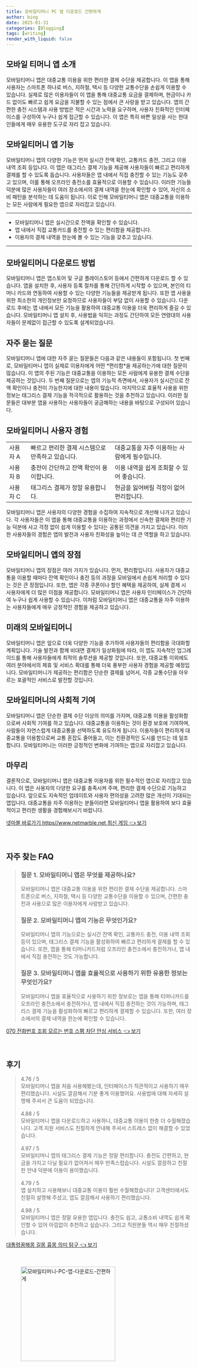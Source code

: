```yaml
---
title: 모바일티머니 PC 앱 다운로드 간편하게
author: bing
date: 2025-01-31
categories: [Blogging]
tags: [writing]
render_with_liquid: false
---
```



<h2 id='모바일 티머니 앱 소개'>모바일 티머니 앱 소개</h2>

<p>모바일티머니 앱은 대중교통 이용을 위한 편리한 결제 수단을 제공합니다. 이 앱을 통해 사용자는 스마트폰 하나로 버스, 지하철, 택시 등 다양한 교통수단을 손쉽게 이용할 수 있습니다. 실제로 많은 이용자들이 이 앱을 통해 대중교통 요금을 결제하며, 현금이나 카드 없이도 빠르고 쉽게 요금을 지불할 수 있는 점에서 큰 사랑을 받고 있습니다. 앱의 간편한 충전 시스템과 사용 방법은 적은 시간과 노력을 요구하며, 사용자 친화적인 인터페이스를 구성하여 누구나 쉽게 접근할 수 있습니다. 이 앱은 특히 바쁜 일상을 사는 현대인들에게 매우 유용한 도구로 자리 잡고 있습니다.</p>

<h2 id='모바일티머니 앱 기능'>모바일티머니 앱 기능</h2>

<p>모바일티머니 앱의 다양한 기능은 먼저 실시간 잔액 확인, 교통카드 충전, 그리고 이용 내역 조회 등입니다. 이 앱은 태그리스 결제 기능을 제공해 사용자들이 빠르고 편리하게 결제를 할 수 있도록 돕습니다. 사용자들은 앱 내에서 직접 충전할 수 있는 기능도 갖추고 있으며, 이를 통해 오프라인 충전소를 효율적으로 이용할 수 있습니다. 이러한 기능들 덕분에 많은 사용자들이 여러 장소에서의 결제 내역을 한눈에 확인할 수 있어, 자신의 소비 패턴을 분석하는 데 도움이 됩니다. 이로 인해 모바일티머니 앱은 대중교통을 이용하는 모든 사람에게 필요한 앱으로 자리잡고 있습니다.</p>

<hr />

<ul>
    <li>모바일티머니 앱은 실시간으로 잔액을 확인할 수 있습니다.</li>
    <li>앱 내에서 직접 교통카드를 충전할 수 있는 편리함을 제공합니다.</li>
    <li>이용자의 결제 내역을 한눈에 볼 수 있는 기능을 갖추고 있습니다.</li>
</ul>

<hr />

<h2 id='모바일티머니 다운로드 방법'>모바일티머니 다운로드 방법</h2>

<p>모바일티머니 앱은 앱스토어 및 구글 플레이스토어 등에서 간편하게 다운로드 할 수 있습니다. 앱을 설치한 후, 사용자 등록 절차를 통해 간단하게 시작할 수 있으며, 본인의 티머니 카드와 연동하여 사용할 수 있는 다양한 기능들을 제공받게 됩니다. 또한 앱 사용을 위한 최소한의 개인정보만 요청하므로 사용자들이 부담 없이 사용할 수 있습니다. 다운로드 후에는 앱 내에서 모든 기능을 활용하여 대중교통 이용을 더욱 편리하게 즐길 수 있습니다. 모바일티머니 앱 설치 후, 사용법을 익히는 과정도 간단하여 모든 연령대의 사용자들이 문제없이 접근할 수 있도록 설계되었습니다.</p>

<h2 id='자주 묻는 질문'>자주 묻는 질문</h2>

<p>모바일티머니 앱에 대한 자주 묻는 질문들은 다음과 같은 내용들이 포함됩니다. 첫 번째로, 모바일티머니 앱이 실제로 이용자에게 어떤 *편리함*을 제공하는가에 대한 질문이 많습니다. 이 앱의 주된 기능은 대중교통을 이용하는 모든 사람에게 유용한 결제 수단을 제공하는 것입니다. 두 번째 질문으로는 앱의 기능적 측면에서, 사용자가 실시간으로 잔액 확인이나 충전이 가능한지에 대한 내용이 많습니다. 마지막으로 효율적 사용을 위한 정보는 태그리스 결제 기능을 적극적으로 활용하는 것을 추천하고 있습니다. 이러한 질문들은 대부분 앱을 사용하는 사용자들이 궁금해하는 내용을 바탕으로 구성되어 있습니다.</p>

<h2 id='모바일티머니 사용자 경험'>모바일티머니 사용자 경험</h2>

<table>
    <tr>
        <td>사용자 A</td>
        <td>빠르고 편리한 결제 시스템으로 만족하고 있습니다.</td>
        <td>대중교통을 자주 이용하는 사람에게 필수입니다.</td>
    </tr>
    <tr>
        <td>사용자 B</td>
        <td>충전이 간단하고 잔액 확인이 용이합니다.</td>
        <td>이용 내역을 쉽게 조회할 수 있어 좋습니다.</td>
    </tr>
    <tr>
        <td>사용자 C</td>
        <td>태그리스 결제가 정말 유용합니다.</td>
        <td>현금을 잃어버릴 걱정이 없어 편리합니다.</td>
    </tr>
</table>

<p>모바일티머니 앱은 사용자의 다양한 경험을 수집하여 지속적으로 개선해 나가고 있습니다. 각 사용자들은 이 앱을 통해 대중교통을 이용하는 과정에서 신속한 결제와 편리한 기능 덕분에 사고 걱정 없이 쉽게 이용할 수 있다는 공통된 의견을 가지고 있습니다. 이러한 사용자들의 경험은 앱의 발전과 사용자 친화성을 높이는 데 큰 역할을 하고 있습니다.</p>

<h2 id='모바일티머니 앱의 장점'>모바일티머니 앱의 장점</h2>

<p>모바일티머니 앱의 장점은 여러 가지가 있습니다. 먼저, 편리함입니다. 사용자가 대중교통을 이용할 때마다 잔액 확인이나 충전 등의 과정을 모바일에서 손쉽게 처리할 수 있다는 것은 큰 장점입니다. 또한, 앱은 각종 쿠폰이나 할인 혜택을 제공하여, 실제 결제 시 사용자에게 더 많은 이점을 제공합니다. 모바일티머니 앱은 사용자 인터페이스가 간단하여 누구나 쉽게 사용할 수 있습니다. 이처럼 모바일티머니 앱은 대중교통을 자주 이용하는 사용자들에게 매우 긍정적인 경험을 제공하고 있습니다.</p>

<h2 id='미래의 모바일티머니'>미래의 모바일티머니</h2>

<p>모바일티머니 앱은 앞으로 더욱 다양한 기능을 추가하여 사용자들의 편리함을 극대화할 계획입니다. 기술 발전과 함께 비대면 결제가 일상화됨에 따라, 이 앱도 지속적인 업그레이드를 통해 사용자들에게 최적의 솔루션을 제공할 것입니다. 또한, 대중교통 이외에도 여러 분야에서의 제휴 및 서비스 확대를 통해 더욱 풍부한 사용자 경험을 제공할 예정입니다. 모바일티머니가 제공하는 편리함은 단순한 결제를 넘어서, 각종 교통수단을 아우르는 포괄적인 서비스로 발전할 것입니다.</p>

<h2 id='모바일티머니의 사회적 기여'>모바일티머니의 사회적 기여</h2>

<p>모바일티머니 앱은 단순한 결제 수단 이상의 의미를 가지며, 대중교통 이용을 활성화함으로써 사회적 기여를 하고 있습니다. 대중교통을 이용하는 것이 환경 보호에 기여하며, 사람들이 자연스럽게 대중교통을 선택하도록 유도하게 됩니다. 이용자들이 편리하게 대중교통을 이용함으로써 교통 혼잡도 줄어들고, 이는 친환경적인 도시를 만드는 데 일조합니다. 모바일티머니는 이러한 긍정적인 변화에 기여하는 앱으로 자리잡고 있습니다.</p>

<h2 id='마무리'>마무리</h2>

<p>결론적으로, 모바일티머니 앱은 대중교통 이용자를 위한 필수적인 앱으로 자리잡고 있습니다. 이 앱은 사용자의 다양한 요구를 충족시켜 주며, 편리한 결제 수단으로 기능하고 있습니다. 앞으로도 지속적인 업데이트와 사용자 편의성을 고려한 많은 개선이 기대되는 앱입니다. 대중교통을 자주 이용하는 분들이라면 모바일티머니 앱을 활용하여 보다 효율적이고 편리한 생활을 경험해보시기 바랍니다.</p>


<p><a class="click-button" title="넷마블 바로가기 https//www.netmarble.net 최신 게임" href="https://adkhouse.github.io/posts/%EB%84%B7%EB%A7%88%EB%B8%94-%EB%B0%94%EB%A1%9C%EA%B0%80%EA%B8%B0-httpswww.netmarble.net-%EC%B5%9C%EC%8B%A0-%EA%B2%8C%EC%9E%84/" rel="dofollow">넷마블 바로가기 https//www.netmarble.net 최신 게임 👈 보기</a></p><br>
<h2 id='자주_찾는_FAQ'>자주 찾는 FAQ</h2>
<div itemscope="" itemtype="https://schema.org/FAQPage">
<blockquote>
<div itemscope="" itemprop="mainEntity" itemtype="https://schema.org/Question">
<h3 itemprop="name">질문 1. 모바일티머니 앱은 무엇을 제공하나요?</h3>
<div itemscope="" itemprop="acceptedAnswer" itemtype="https://schema.org/Answer">
<span itemprop="text">
<p>모바일티머니 앱은 대중교통 이용을 위한 편리한 결제 수단을 제공합니다. 스마트폰으로 버스, 지하철, 택시 등 다양한 교통수단을 이용할 수 있으며, 간편한 충전과 사용으로 많은 이용자에게 사랑받고 있습니다.</p>
</span>
</div>
</div>

<div itemscope="" itemprop="mainEntity" itemtype="https://schema.org/Question">
<h3 itemprop="name">질문 2. 모바일티머니 앱의 기능은 무엇인가요?</h3>
<div itemscope="" itemprop="acceptedAnswer" itemtype="https://schema.org/Answer">
<span itemprop="text">
<p>모바일티머니 앱의 기능으로는 실시간 잔액 확인, 교통카드 충전, 이용 내역 조회 등이 있으며, 태그리스 결제 기능을 활성화하여 빠르고 편리하게 결제를 할 수 있습니다. 또한, 앱을 통해 티머니카드처럼 오프라인 충전소에서 충전하거나, 앱 내에서 직접 충전하는 것도 가능합니다.</p>
</span>
</div>
</div>

<div itemscope="" itemprop="mainEntity" itemtype="https://schema.org/Question">
<h3 itemprop="name">질문 3. 모바일티머니 앱을 효율적으로 사용하기 위한 유용한 정보는 무엇인가요?</h3>
<div itemscope="" itemprop="acceptedAnswer" itemtype="https://schema.org/Answer">
<span itemprop="text">
<p>모바일티머니 앱을 효율적으로 사용하기 위한 정보로는 앱을 통해 티머니카드를 오프라인 충전소에서 충전하거나, 앱 내에서 직접 충전하는 것이 가능하며, 태그리스 결제 기능을 활성화하여 빠르고 편리하게 결제할 수 있습니다. 또한, 여러 장소에서의 결제 내역을 한눈에 확인할 수 있습니다.</p>
</span>
</div>
</div>
</blockquote>
</div>
<p><a class="click-button" title="070 전화번호 조회 모르는 번호 스팸 차단 안심 서비스" href="https://adkhouse.github.io/posts/070-%EC%A0%84%ED%99%94%EB%B2%88%ED%98%B8-%EC%A1%B0%ED%9A%8C-%EB%AA%A8%EB%A5%B4%EB%8A%94-%EB%B2%88%ED%98%B8-%EC%8A%A4%ED%8C%B8-%EC%B0%A8%EB%8B%A8-%EC%95%88%EC%8B%AC-%EC%84%9C%EB%B9%84%EC%8A%A4/" rel="dofollow">070 전화번호 조회 모르는 번호 스팸 차단 안심 서비스 👈 보기</a></p><br>
<h2 id='후기'>후기</h2>
<div itemscope itemtype="https://schema.org/Product">
  <blockquote>
  <div itemprop="review" itemscope itemtype="https://schema.org/Review">
      <div itemprop="reviewRating" itemscope itemtype="https://schema.org/Rating"> <span itemprop="ratingValue">4.76</span> / <span itemprop="bestRating">5</span> </div>
      <span itemprop="reviewBody">모바일티머니 앱을 처음 사용해봤는데, 인터페이스가 직관적이고 사용하기 매우 편리했습니다. 시설도 깔끔해서 기분 좋게 이용했어요. 사용법에 대해 자세히 설명해 주셔서 큰 도움이 되었습니다.</span>
  </div>
  <br>
  <div itemprop="review" itemscope itemtype="https://schema.org/Review">
      <div itemprop="reviewRating" itemscope itemtype="https://schema.org/Rating"> <span itemprop="ratingValue">4.88</span> / <span itemprop="bestRating">5</span> </div>
      <span itemprop="reviewBody">모바일티머니 앱을 다운로드하고 사용하니, 대중교통 이용이 한층 더 수월해졌습니다. 고객 지원 서비스도 친절하게 안내해 주셔서 스트레스 없이 해결할 수 있었습니다.</span>
  </div>
  <br>
  <div itemprop="review" itemscope itemtype="https://schema.org/Review">
      <div itemprop="reviewRating" itemscope itemtype="https://schema.org/Rating"> <span itemprop="ratingValue">4.97</span> / <span itemprop="bestRating">5</span> </div>
      <span itemprop="reviewBody">모바일티머니 앱의 태그리스 결제 기능은 정말 편리합니다. 충전도 간편하고, 현금을 가지고 다닐 필요가 없어져서 매우 만족스럽습니다. 시설도 깔끔하고 친절한 안내 덕분에 이용이 용이했습니다.</span>
  </div>
  <br>
  <div itemprop="review" itemscope itemtype="https://schema.org/Review">
      <div itemprop="reviewRating" itemscope itemtype="https://schema.org/Rating"> <span itemprop="ratingValue">4.79</span> / <span itemprop="bestRating">5</span> </div>
      <span itemprop="reviewBody">앱 설치하고 사용해보니 대중교통 이용이 훨씬 수월해졌습니다! 고객센터에서도 친절히 설명해 주셨고, 앱도 깔끔해서 사용하기 편리했습니다.</span>
  </div>
  <br>
  <div itemprop="review" itemscope itemtype="https://schema.org/Review">
      <div itemprop="reviewRating" itemscope itemtype="https://schema.org/Rating"> <span itemprop="ratingValue">4.98</span> / <span itemprop="bestRating">5</span> </div>
      <span itemprop="reviewBody">모바일티머니 앱은 정말 유용한 앱입니다. 충전도 쉽고, 교통소비 내역도 쉽게 확인할 수 있어 아낌없이 추천하고 싶습니다. 그리고 직원분들 역시 매우 친절하셨습니다.</span>
  </div>
  </blockquote>
</div>
<p><a class="click-button" title="대통령꿈해몽 길몽 흉몽 의미 탐구" href="https://adkhouse.github.io/posts/%EB%8C%80%ED%86%B5%EB%A0%B9%EA%BF%88%ED%95%B4%EB%AA%BD-%EA%B8%B8%EB%AA%BD-%ED%9D%89%EB%AA%BD-%EC%9D%98%EB%AF%B8-%ED%83%90%EA%B5%AC/" rel="dofollow">대통령꿈해몽 길몽 흉몽 의미 탐구 👈 보기</a></p><br>
<figure class="image"><img src="https://adkhouse.github.io/assets/img/thumbnail/모바일티머니-PC-앱-다운로드-간편하게.webp" alt="모바일티머니-PC-앱-다운로드-간편하게" width="256" height="256"></figure>